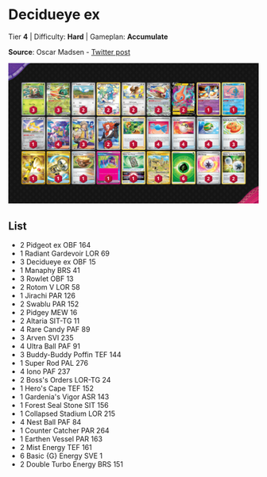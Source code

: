 # Decidueye ex

Tier **4** | Difficulty: **Hard** | Gameplan: **Accumulate**

**Source**: Oscar Madsen - [Twitter post](https://twitter.com/StecherCro/status/1765763525773873356)

![decklist](../../!Images/Standard/10BRS-TEF/Decidueye%20ex.png)

## List
* 2 Pidgeot ex OBF 164
* 1 Radiant Gardevoir LOR 69
* 3 Decidueye ex OBF 15
* 1 Manaphy BRS 41
* 3 Rowlet OBF 13
* 2 Rotom V LOR 58
* 1 Jirachi PAR 126
* 2 Swablu PAR 152
* 2 Pidgey MEW 16
* 2 Altaria SIT-TG 11
* 4 Rare Candy PAF 89
* 3 Arven SVI 235
* 4 Ultra Ball PAF 91
* 3 Buddy-Buddy Poffin TEF 144
* 1 Super Rod PAL 276
* 4 Iono PAF 237
* 2 Boss's Orders LOR-TG 24
* 1 Hero's Cape TEF 152
* 1 Gardenia's Vigor ASR 143
* 1 Forest Seal Stone SIT 156
* 1 Collapsed Stadium LOR 215
* 4 Nest Ball PAF 84
* 1 Counter Catcher PAR 264
* 1 Earthen Vessel PAR 163
* 2 Mist Energy TEF 161
* 6 Basic {G} Energy SVE 1
* 2 Double Turbo Energy BRS 151
